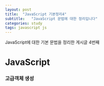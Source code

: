 ```yaml
---
layout: post
title:  "JavaScript 기본정리4"
subtitle:   "JavaScript 문법에 대한 정리입니다"
categories: study
tags: javascript js
---
```


JavaScript에 대한 기본 문법을 정리한 게시글 4번째

# JavaScript

### 고급객체 생성

